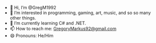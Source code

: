 - 👋 Hi, I’m @GregM1992
- 👀 I’m interested in programming, gaming, art, music, and so so many other things.
- 🌱 I’m currently learning C# and .NET.
- 📫 How to reach me: GregoryMarkus92@gmail.com
- 😄 Pronouns: He/Him

<!---
GregM1992/GregM1992 is a ✨ special ✨ repository because its `README.md` (this file) appears on your GitHub profile.
You can click the Preview link to take a look at your changes.
--->
